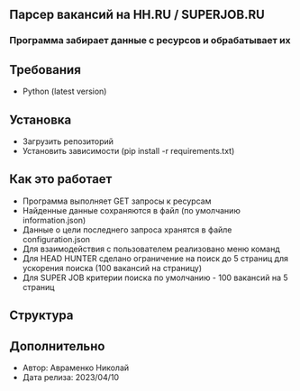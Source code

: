 ## Парсер вакансий на HH.RU / SUPERJOB.RU
### Программа забирает данные с ресурсов и обрабатывает их
## Требования
* Python (latest version)
## Установка
* Загрузить репозиторий
* Установить зависимости (pip install -r requirements.txt)
## Как это работает
* Программа выполняет GET запросы к ресурсам
* Найденные данные сохраняются в файл (по умолчанию information.json)
* Данные о цели последнего запроса хранятся в файле configuration.json
* Для взаимодействия с пользователем реализовано меню команд
* Для HEAD HUNTER сделано ограничение на поиск до 5 страниц для ускорения поиска (100 вакансий на страницу)
* Для SUPER JOB критерии поиска по умолчанию - 100 вакансий на 5 страниц
## Структура

## Дополнительно
* Автор: Авраменко Николай
* Дата релиза: 2023/04/10